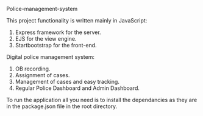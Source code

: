 Police-management-system

This project functionality is written mainly in JavaScript:
  1. Express framework for the server.
  2. EJS for the view engine.
  3. Startbootstrap for the front-end.

Digital police management system:
  1. OB recording.
  2. Assignment of cases.
  3. Management of cases and easy tracking.
  4. Regular Police Dashboard and Admin Dashboard.
  
 To run the application all you need is to install the dependancies as they are in the package.json file in the root directory.
